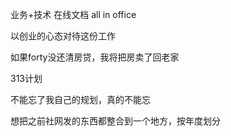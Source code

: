 业务+技术
在线文档 all in office

以创业的心态对待这份工作

如果forty没还清房贷，我将把房卖了回老家

313计划

不能忘了我自己的规划，真的不能忘

想把之前社网发的东西都整合到一个地方，按年度划分